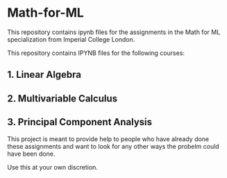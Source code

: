 # Math-for-ML

This repository contains ipynb files for the assignments in the Math for ML specialization from Imperial College London.

This repository contains IPYNB files for the following courses:

## 1. Linear Algebra 
## 2. Multivariable Calculus
## 3. Principal Component Analysis

This project is meant to provide help to people who have already done these assignments and want to look for any other ways the probelm could have been done.

Use this at your own discretion.
